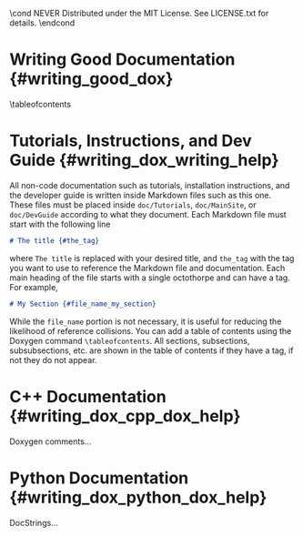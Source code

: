 \cond NEVER
Distributed under the MIT License.
See LICENSE.txt for details.
\endcond
# Writing Good Documentation {#writing_good_dox}

\tableofcontents

# Tutorials, Instructions, and Dev Guide {#writing_dox_writing_help}

All non-code documentation such as tutorials, installation instructions, and
the developer guide is written inside Markdown files such as this one. These
files must be placed inside `doc/Tutorials`, `doc/MainSite`, or `doc/DevGuide`
according to what they document. Each Markdown file must start with the
following line

``` markdown
# The title {#the_tag}
```

where `The title` is replaced with your desired title, and `the_tag` with the
tag you want to use to reference the Markdown file and documentation. Each
main heading of the file starts with a single octothorpe
and can have a tag. For example,

``` markdown
# My Section {#file_name_my_section}
```

While the `file_name` portion is not necessary, it is useful for reducing the
likelihood of reference collisions. You can add a table of contents using the
Doxygen command <code>\\tableofcontents</code>. All sections, subsections,
subsubsections, etc. are shown in the table of contents if they have a tag,
if not they do not appear. 

# C++ Documentation {#writing_dox_cpp_dox_help}

Doxygen comments...

# Python Documentation {#writing_dox_python_dox_help}

DocStrings...
